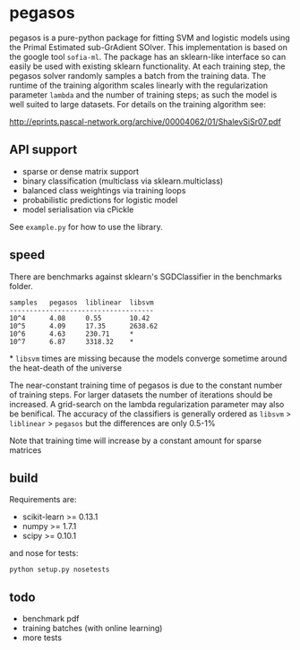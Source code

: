 pegasos
=======
pegasos is a pure-python package for fitting SVM and logistic models using the Primal Estimated sub-GrAdient SOlver. This implementation is based on the google tool `sofia-ml`. The package has an sklearn-like interface so can easily be used with existing sklearn functionality. At each training step, the pegasos solver randomly samples a batch from the training data. The runtime of the training algorithm scales linearly with the regularization parameter `lambda` and the number of training steps; as such the model is well suited to large datasets. For details on the training algorithm see: 

http://eprints.pascal-network.org/archive/00004062/01/ShalevSiSr07.pdf

API support
-----------
* sparse or dense matrix support
* binary classification (multiclass via sklearn.multiclass)
* balanced class weightings via training loops
* probabilistic predictions for logistic model
* model serialisation via cPickle

See `example.py` for how to use the library. 

speed
-----
There are benchmarks against sklearn's SGDClassifier in the benchmarks folder.

```
samples   pegasos  liblinear  libsvm
------------------------------------
10^4      4.08     0.55       10.42
10^5      4.09     17.35      2638.62
10^6      4.63     230.71     *
10^7      6.87     3318.32    *
```

\* `libsvm` times are missing because the models converge sometime around the heat-death of the universe

The near-constant training time of pegasos is due to the constant number of training steps. For larger datasets the number of iterations should be increased. A grid-search on the lambda regularization parameter may also be benifical. The accuracy of the classifiers is generally ordered as `libsvm` > `liblinear` > `pegasos` but the differences are only 0.5-1%

Note that training time will increase by a constant amount for sparse matrices

build
------
Requirements are:

* scikit-learn >= 0.13.1
* numpy >= 1.7.1
* scipy >= 0.10.1

and nose for tests:

```
python setup.py nosetests
```

todo
----
* benchmark pdf
* training batches (with online learning)
* more tests

